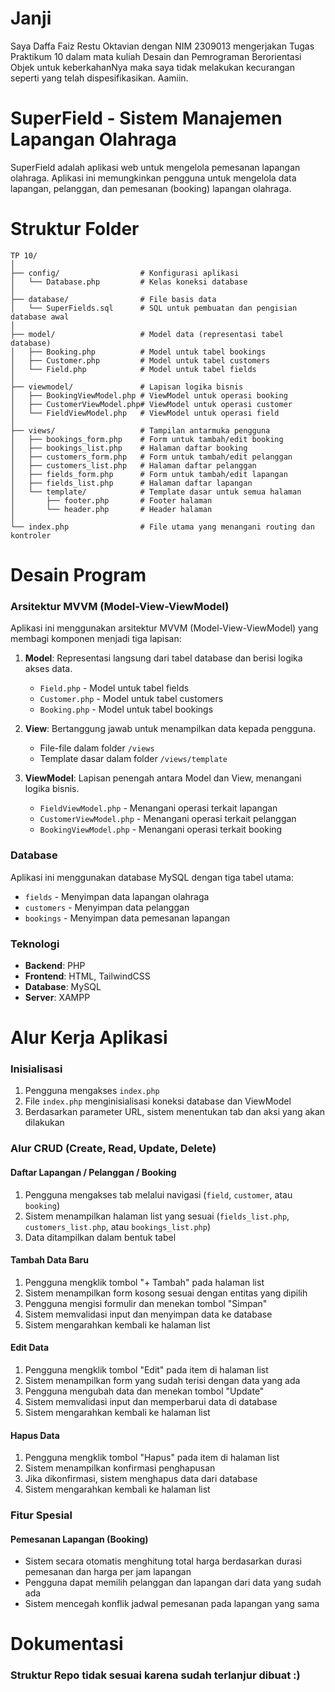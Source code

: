 # Janji
Saya Daffa Faiz Restu Oktavian dengan NIM 2309013 mengerjakan Tugas Praktikum 10 dalam mata kuliah Desain dan Pemrograman Berorientasi Objek untuk keberkahanNya maka saya tidak melakukan kecurangan seperti yang telah dispesifikasikan. Aamiin.

# SuperField - Sistem Manajemen Lapangan Olahraga

SuperField adalah aplikasi web untuk mengelola pemesanan lapangan olahraga. Aplikasi ini memungkinkan pengguna untuk mengelola data lapangan, pelanggan, dan pemesanan (booking) lapangan olahraga.

# Struktur Folder

```
TP 10/
│
├── config/                  # Konfigurasi aplikasi
│   └── Database.php         # Kelas koneksi database
│
├── database/                # File basis data
│   └── SuperFields.sql      # SQL untuk pembuatan dan pengisian database awal
│
├── model/                   # Model data (representasi tabel database)
│   ├── Booking.php          # Model untuk tabel bookings
│   ├── Customer.php         # Model untuk tabel customers
│   └── Field.php            # Model untuk tabel fields
│
├── viewmodel/               # Lapisan logika bisnis
│   ├── BookingViewModel.php # ViewModel untuk operasi booking
│   ├── CustomerViewModel.php# ViewModel untuk operasi customer
│   └── FieldViewModel.php   # ViewModel untuk operasi field
│
├── views/                   # Tampilan antarmuka pengguna
│   ├── bookings_form.php    # Form untuk tambah/edit booking
│   ├── bookings_list.php    # Halaman daftar booking
│   ├── customers_form.php   # Form untuk tambah/edit pelanggan
│   ├── customers_list.php   # Halaman daftar pelanggan
│   ├── fields_form.php      # Form untuk tambah/edit lapangan
│   ├── fields_list.php      # Halaman daftar lapangan
│   └── template/            # Template dasar untuk semua halaman
│       ├── footer.php       # Footer halaman
│       └── header.php       # Header halaman
│
└── index.php                # File utama yang menangani routing dan kontroler
```

# Desain Program

### Arsitektur MVVM (Model-View-ViewModel)

Aplikasi ini menggunakan arsitektur MVVM (Model-View-ViewModel) yang membagi komponen menjadi tiga lapisan:

1. **Model**: Representasi langsung dari tabel database dan berisi logika akses data.
   - `Field.php` - Model untuk tabel fields
   - `Customer.php` - Model untuk tabel customers
   - `Booking.php` - Model untuk tabel bookings

2. **View**: Bertanggung jawab untuk menampilkan data kepada pengguna.
   - File-file dalam folder `/views`
   - Template dasar dalam folder `/views/template`

3. **ViewModel**: Lapisan penengah antara Model dan View, menangani logika bisnis.
   - `FieldViewModel.php` - Menangani operasi terkait lapangan
   - `CustomerViewModel.php` - Menangani operasi terkait pelanggan
   - `BookingViewModel.php` - Menangani operasi terkait booking

### Database

Aplikasi ini menggunakan database MySQL dengan tiga tabel utama:
- `fields` - Menyimpan data lapangan olahraga
- `customers` - Menyimpan data pelanggan
- `bookings` - Menyimpan data pemesanan lapangan

### Teknologi

- **Backend**: PHP
- **Frontend**: HTML, TailwindCSS
- **Database**: MySQL
- **Server**: XAMPP

# Alur Kerja Aplikasi

### Inisialisasi

1. Pengguna mengakses `index.php`
2. File `index.php` menginisialisasi koneksi database dan ViewModel
3. Berdasarkan parameter URL, sistem menentukan tab dan aksi yang akan dilakukan

### Alur CRUD (Create, Read, Update, Delete)

#### Daftar Lapangan / Pelanggan / Booking
1. Pengguna mengakses tab melalui navigasi (`field`, `customer`, atau `booking`)
2. Sistem menampilkan halaman list yang sesuai (`fields_list.php`, `customers_list.php`, atau `bookings_list.php`)
3. Data ditampilkan dalam bentuk tabel

#### Tambah Data Baru
1. Pengguna mengklik tombol "+ Tambah" pada halaman list
2. Sistem menampilkan form kosong sesuai dengan entitas yang dipilih
3. Pengguna mengisi formulir dan menekan tombol "Simpan"
4. Sistem memvalidasi input dan menyimpan data ke database
5. Sistem mengarahkan kembali ke halaman list

#### Edit Data
1. Pengguna mengklik tombol "Edit" pada item di halaman list
2. Sistem menampilkan form yang sudah terisi dengan data yang ada
3. Pengguna mengubah data dan menekan tombol "Update"
4. Sistem memvalidasi input dan memperbarui data di database
5. Sistem mengarahkan kembali ke halaman list

#### Hapus Data
1. Pengguna mengklik tombol "Hapus" pada item di halaman list
2. Sistem menampilkan konfirmasi penghapusan
3. Jika dikonfirmasi, sistem menghapus data dari database
4. Sistem mengarahkan kembali ke halaman list

### Fitur Spesial

#### Pemesanan Lapangan (Booking)
- Sistem secara otomatis menghitung total harga berdasarkan durasi pemesanan dan harga per jam lapangan
- Pengguna dapat memilih pelanggan dan lapangan dari data yang sudah ada
- Sistem mencegah konflik jadwal pemesanan pada lapangan yang sama

# Dokumentasi


### Struktur Repo tidak sesuai karena sudah terlanjur dibuat :)